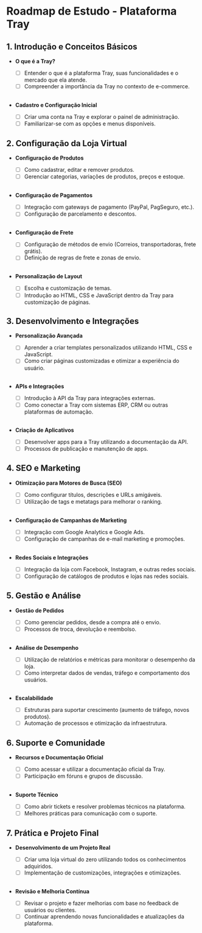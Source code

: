 # Roadmap de Estudo - Plataforma Tray

## 1. Introdução e Conceitos Básicos

- **O que é a Tray?**
    - [ ] Entender o que é a plataforma Tray, suas funcionalidades e o mercado que ela atende.
    - [ ] Compreender a importância da Tray no contexto de e-commerce.
    <br/>

- **Cadastro e Configuração Inicial**
    - [ ] Criar uma conta na Tray e explorar o painel de administração.
    - [ ] Familiarizar-se com as opções e menus disponíveis.

## 2. Configuração da Loja Virtual

- **Configuração de Produtos**
    - [ ] Como cadastrar, editar e remover produtos.
    - [ ] Gerenciar categorias, variações de produtos, preços e estoque.
    <br/>

- **Configuração de Pagamentos**
    - [ ] Integração com gateways de pagamento (PayPal, PagSeguro, etc.).
    - [ ] Configuração de parcelamento e descontos.
    <br/>

- **Configuração de Frete**
    - [ ] Configuração de métodos de envio (Correios, transportadoras, frete grátis).
    - [ ] Definição de regras de frete e zonas de envio.
    <br/>

- **Personalização de Layout**
    - [ ] Escolha e customização de temas.
    - [ ] Introdução ao HTML, CSS e JavaScript dentro da Tray para customização de páginas.

## 3. Desenvolvimento e Integrações

- **Personalização Avançada**
    - [ ] Aprender a criar templates personalizados utilizando HTML, CSS e JavaScript.
    - [ ] Como criar páginas customizadas e otimizar a experiência do usuário.
    <br/>

- **APIs e Integrações**
    - [ ] Introdução à API da Tray para integrações externas.
    - [ ] Como conectar a Tray com sistemas ERP, CRM ou outras plataformas de automação.
    <br/>

- **Criação de Aplicativos**
    - [ ] Desenvolver apps para a Tray utilizando a documentação da API.
    - [ ] Processos de publicação e manutenção de apps.

## 4. SEO e Marketing

- **Otimização para Motores de Busca (SEO)**
    - [ ] Como configurar títulos, descrições e URLs amigáveis.
    - [ ] Utilização de tags e metatags para melhorar o ranking.
    <br/>

- **Configuração de Campanhas de Marketing**
    - [ ] Integração com Google Analytics e Google Ads.
    - [ ] Configuração de campanhas de e-mail marketing e promoções.
    <br/>

- **Redes Sociais e Integrações**
    - [ ] Integração da loja com Facebook, Instagram, e outras redes sociais.
    - [ ] Configuração de catálogos de produtos e lojas nas redes sociais.

## 5. Gestão e Análise

- **Gestão de Pedidos**
    - [ ] Como gerenciar pedidos, desde a compra até o envio.
    - [ ] Processos de troca, devolução e reembolso.
    <br/>

- **Análise de Desempenho**
    - [ ] Utilização de relatórios e métricas para monitorar o desempenho da loja.
    - [ ] Como interpretar dados de vendas, tráfego e comportamento dos usuários.
    <br/>

- **Escalabilidade**
    - [ ] Estruturas para suportar crescimento (aumento de tráfego, novos produtos).
    - [ ] Automação de processos e otimização da infraestrutura.

## 6. Suporte e Comunidade

- **Recursos e Documentação Oficial**
    - [ ] Como acessar e utilizar a documentação oficial da Tray.
    - [ ] Participação em fóruns e grupos de discussão.
    <br/>

- **Suporte Técnico**
    - [ ] Como abrir tickets e resolver problemas técnicos na plataforma.
    - [ ] Melhores práticas para comunicação com o suporte.

## 7. Prática e Projeto Final

- **Desenvolvimento de um Projeto Real**
    - [ ] Criar uma loja virtual do zero utilizando todos os conhecimentos adquiridos.
    - [ ] Implementação de customizações, integrações e otimizações.
    <br/>

- **Revisão e Melhoria Contínua**
    - [ ] Revisar o projeto e fazer melhorias com base no feedback de usuários ou clientes.
    - [ ] Continuar aprendendo novas funcionalidades e atualizações da plataforma.
